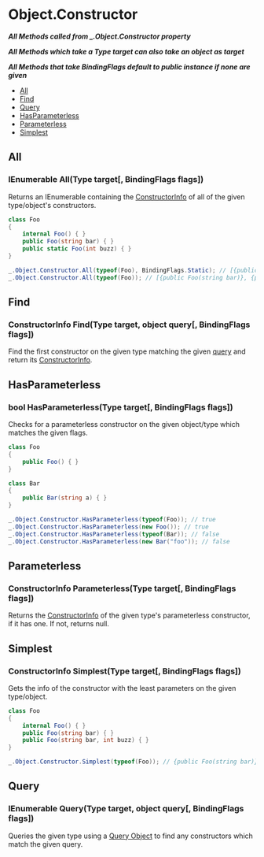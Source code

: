 # Object.Constructor
***All Methods called from _.Object.Constructor property***

***All Methods which take a Type target can also take an object as target***

***All Methods that take BindingFlags default to public instance if none are given***

- [All](#all)
- [Find](#find)
- [Query](#query)
- [HasParameterless](#hasparameterless)
- [Parameterless](#parameterless)
- [Simplest](#simplest)

## All

### IEnumerable<ConstructorInfo> All(Type target[, BindingFlags flags])
Returns an IEnumerable containing the [ConstructorInfo](https://msdn.microsoft.com/en-us/library/system.reflection.constructorinfo.aspx) of all of the given type/object's constructors.
```csharp
class Foo
{
    internal Foo() { }
    public Foo(string bar) { }
    public static Foo(int buzz) { }
}

_.Object.Constructor.All(typeof(Foo), BindingFlags.Static); // [{public Foo(int buzz)}]
_.Object.Constructor.All(typeof(Foo)); // [{public Foo(string bar)}, {public Foo(int buzz)}]
```

## Find

### ConstructorInfo Find(Type target, object query[, BindingFlags flags])
Find the first constructor on the given type matching the given [query](./Query.md) and return its [ConstructorInfo](https://msdn.microsoft.com/en-us/library/system.reflection.constructorinfo.aspx).

## HasParameterless

### bool HasParameterless(Type target[, BindingFlags flags])
Checks for a parameterless constructor on the given object/type which matches the given flags.
```csharp
class Foo
{
    public Foo() { }
}

class Bar
{
    public Bar(string a) { }
}

_.Object.Constructor.HasParameterless(typeof(Foo)); // true
_.Object.Constructor.HasParameterless(new Foo()); // true
_.Object.Constructor.HasParameterless(typeof(Bar)); // false
_.Object.Constructor.HasParameterless(new Bar("foo")); // false
```

## Parameterless

### ConstructorInfo Parameterless(Type target[, BindingFlags flags])
Returns the [ConstructorInfo](https://msdn.microsoft.com/en-us/library/system.reflection.constructorinfo.aspx) of the given type's parameterless constructor, if it has one. If not, returns null.

## Simplest

### ConstructorInfo Simplest(Type target[, BindingFlags flags])
Gets the info of the constructor with the least parameters on the given type/object.
```csharp
class Foo
{
    internal Foo() { }
    public Foo(string bar) { }
    public Foo(string bar, int buzz) { }
}

_.Object.Constructor.Simplest(typeof(Foo)); // {public Foo(string bar)}
```

## Query

### IEnumerable<ConstructorInfo> Query(Type target, object query[, BindingFlags flags])
Queries the given type using a [Query Object](./Query.md) to find any constructors which match the given query.

